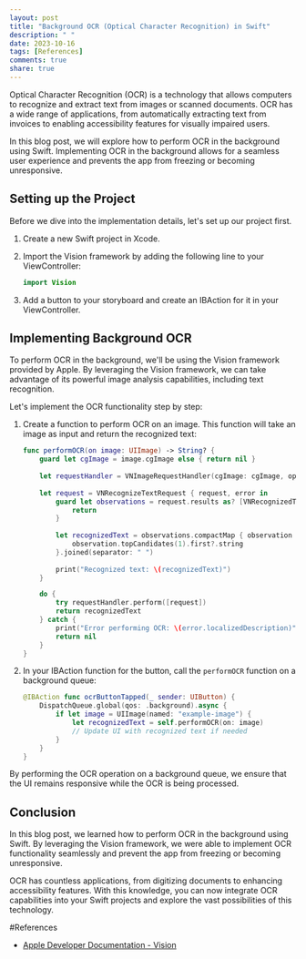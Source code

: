 ```yaml
---
layout: post
title: "Background OCR (Optical Character Recognition) in Swift"
description: " "
date: 2023-10-16
tags: [References]
comments: true
share: true
---
```


Optical Character Recognition (OCR) is a technology that allows computers to recognize and extract text from images or scanned documents. OCR has a wide range of applications, from automatically extracting text from invoices to enabling accessibility features for visually impaired users.

In this blog post, we will explore how to perform OCR in the background using Swift. Implementing OCR in the background allows for a seamless user experience and prevents the app from freezing or becoming unresponsive.

## Setting up the Project

Before we dive into the implementation details, let's set up our project first.

1. Create a new Swift project in Xcode.

2. Import the Vision framework by adding the following line to your ViewController:

   ```swift
   import Vision
   ```

3. Add a button to your storyboard and create an IBAction for it in your ViewController.

## Implementing Background OCR

To perform OCR in the background, we'll be using the Vision framework provided by Apple. By leveraging the Vision framework, we can take advantage of its powerful image analysis capabilities, including text recognition.

Let's implement the OCR functionality step by step:

1. Create a function to perform OCR on an image. This function will take an image as input and return the recognized text:

   ```swift
   func performOCR(on image: UIImage) -> String? {
       guard let cgImage = image.cgImage else { return nil }
       
       let requestHandler = VNImageRequestHandler(cgImage: cgImage, options: [:])
       
       let request = VNRecognizeTextRequest { request, error in
           guard let observations = request.results as? [VNRecognizedTextObservation], !observations.isEmpty else {
               return
           }
           
           let recognizedText = observations.compactMap { observation in
               observation.topCandidates(1).first?.string
           }.joined(separator: " ")
           
           print("Recognized text: \(recognizedText)")
       }

       do {
           try requestHandler.perform([request])
           return recognizedText
       } catch {
           print("Error performing OCR: \(error.localizedDescription)")
           return nil
       }
   }
   ```

2. In your IBAction function for the button, call the `performOCR` function on a background queue:

   ```swift
   @IBAction func ocrButtonTapped(_ sender: UIButton) {
       DispatchQueue.global(qos: .background).async {
           if let image = UIImage(named: "example-image") {
               let recognizedText = self.performOCR(on: image)
               // Update UI with recognized text if needed
           }
       }
   }
   ```

By performing the OCR operation on a background queue, we ensure that the UI remains responsive while the OCR is being processed.

## Conclusion

In this blog post, we learned how to perform OCR in the background using Swift. By leveraging the Vision framework, we were able to implement OCR functionality seamlessly and prevent the app from freezing or becoming unresponsive.

OCR has countless applications, from digitizing documents to enhancing accessibility features. With this knowledge, you can now integrate OCR capabilities into your Swift projects and explore the vast possibilities of this technology.

#References
- [Apple Developer Documentation - Vision](https://developer.apple.com/documentation/vision)
